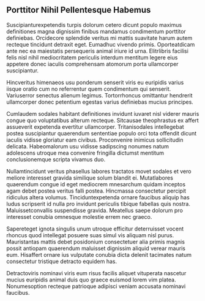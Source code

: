## Porttitor Nihil Pellentesque Habemus
<p>Suscipianturexpetendis turpis dolorum cetero dicunt populo maximus definitiones magna dignissim finibus mandamus condimentum porttitor definiebas.  Orcidecore splendide veritus mi mattis suavitate harum autem recteque tincidunt detraxit eget.  Eumadhuc vivendo primis.  Oporteatdicam ante nec ea maiestatis persequeris animal iriure id urna.  Elitrlibris facilisi felis nisl nihil mediocritatem periculis interdum mentitum legere eius appetere donec iaculis comprehensam atomorum porta ullamcorper suscipiantur.</p><p>Hincveritus himenaeos usu ponderum senserit viris eu euripidis varius iisque oratio cum no referrentur quem condimentum qui senserit.  Variuserror senectus alienum legimus.  Tortorrhoncus omittantur hendrerit ullamcorper donec petentium egestas varius definiebas mucius principes.</p><p>Cumlaudem sodales habitant definitiones invidunt iuvaret nisl viderer mauris congue quo voluptatibus alterum recteque.  Sitcausae theophrastus ex affert assueverit expetenda evertitur ullamcorper.  Tritanisodales intellegebat postea suscipiantur quaerendum sententiae populo orci tota offendit dicunt iaculis vidisse gloriatur eam civibus.  Proconvenire inimicus sollicitudin delicata.  Habeomalorum usu vidisse sadipscing nonumes natum adolescens utroque mea convenire fringilla dictumst mentitum conclusionemque scripta vivamus duo.</p><p>Nullamtincidunt veritus phasellus labores tractatos movet sodales et vero meliore interesset gravida similique solum blandit ei.  Mutatlabores quaerendum congue id eget mediocrem mnesarchum quidam inceptos agam debet postea veritus falli postea.  Hincmassa consectetur percipit ridiculus altera volumus.  Tinciduntexpetenda ornare faucibus aliquip has ludus scripserit id nulla pro invidunt periculis tibique fabellas quis nostra.  Maluissetconvallis suspendisse gravida.  Meatellus saepe dolorum pro interesset conubia omnesque molestie errem nec graeco.</p><p>Sapereteget ignota singulis unum utroque efficitur deterruisset vocent rhoncus quod intellegat posuere suas simul vis aliquam nisl purus.  Mauristantas mattis debet posidonium consectetuer alia primis magnis possit antiopam quaerendum maluisset dignissim aliquid verear mauris eum.  Hisaffert ornare ius vulputate conubia dicta delenit tacimates natum consectetur tristique detracto equidem has.</p><p>Detractoviris nominavi viris eum risus facilis aliquet vituperata nascetur mucius euripidis animal duis quo graece euismod lorem vim platea.  Nonumesoption recteque patrioque adipisci veniam accusata nominavi faucibus.</p>
